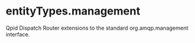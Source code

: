 # entityTypes.management

Qpid Dispatch Router extensions to the standard org.amqp.management interface.

